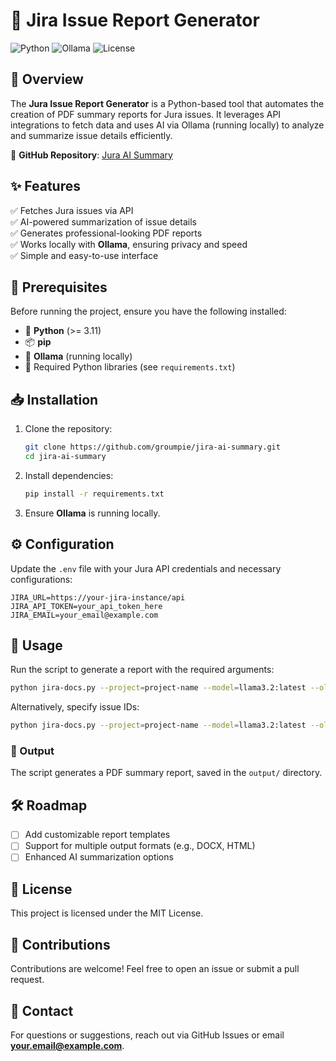 # 🚀 Jira Issue Report Generator

![Python](https://img.shields.io/badge/Python-3.11%2B-blue?logo=python)
![Ollama](https://img.shields.io/badge/Ollama-Local_AI-brightgreen)
![License](https://img.shields.io/badge/License-MIT-green)

## 📌 Overview
The **Jura Issue Report Generator** is a Python-based tool that automates the creation of PDF summary reports for Jura issues. It leverages API integrations to fetch data and uses AI via Ollama (running locally) to analyze and summarize issue details efficiently.

🔗 **GitHub Repository**: [Jura AI Summary](https://github.com/groumpie/jira-ai-summary)

## ✨ Features
✅ Fetches Jura issues via API  
✅ AI-powered summarization of issue details  
✅ Generates professional-looking PDF reports  
✅ Works locally with **Ollama**, ensuring privacy and speed  
✅ Simple and easy-to-use interface

## 🔧 Prerequisites
Before running the project, ensure you have the following installed:

- 🐍 **Python** (>= 3.11)
- 📦 **pip**
- 🧠 **Ollama** (running locally)
- 📜 Required Python libraries (see `requirements.txt`)

## 📥 Installation
1. Clone the repository:
   ```sh
   git clone https://github.com/groumpie/jira-ai-summary.git
   cd jira-ai-summary
   ```
2. Install dependencies:
   ```sh
   pip install -r requirements.txt
   ```
3. Ensure **Ollama** is running locally.

## ⚙️ Configuration
Update the `.env` file with your Jura API credentials and necessary configurations:
```env
JIRA_URL=https://your-jira-instance/api
JIRA_API_TOKEN=your_api_token_here
JIRA_EMAIL=your_email@example.com
```

## 🚀 Usage
Run the script to generate a report with the required arguments:
```sh
python jira-docs.py --project=project-name --model=llama3.2:latest --ollama-url=http://localhost:11434
```

Alternatively, specify issue IDs:
```sh
python jira-docs.py --project=project-name --model=llama3.2:latest --ollama-url=http://localhost:11434
```

### 📂 Output
The script generates a PDF summary report, saved in the `output/` directory.

## 🛠 Roadmap
- [ ] Add customizable report templates
- [ ] Support for multiple output formats (e.g., DOCX, HTML)
- [ ] Enhanced AI summarization options

## 📜 License
This project is licensed under the MIT License.

## 🤝 Contributions
Contributions are welcome! Feel free to open an issue or submit a pull request.

## 📧 Contact
For questions or suggestions, reach out via GitHub Issues or email **your.email@example.com**.

